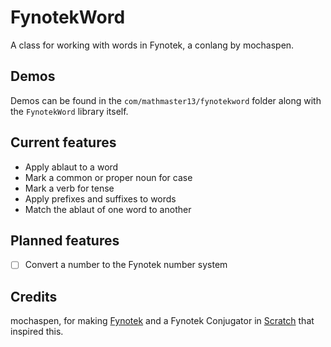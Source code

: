 # FynotekWord
A class for working with words in Fynotek, a conlang by mochaspen.

## Demos
Demos can be found in the `com/mathmaster13/fynotekword` folder along with the `FynotekWord` library itself.

## Current features
- Apply ablaut to a word
- Mark a common or proper noun for case
- Mark a verb for tense
- Apply prefixes and suffixes to words
- Match the ablaut of one word to another

## Planned features
- [ ] Convert a number to the Fynotek number system

## Credits
mochaspen, for making [Fynotek](https://linktr.ee/fynotek "Fynotek Resources") and a Fynotek Conjugator in [Scratch](https://scratch.mit.edu/projects/584256352/ "Fynotek Conjugator in Scratch") that inspired this.